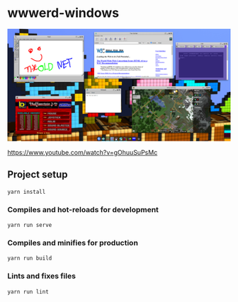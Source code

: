 # wwwerd-windows

![](https://raw.githubusercontent.com/TheOldNet/web-windows/main/public/screenshot.png)

https://www.youtube.com/watch?v=gOhuuSuPsMc

## Project setup
```
yarn install
```

### Compiles and hot-reloads for development
```
yarn run serve
```

### Compiles and minifies for production
```
yarn run build
```

### Lints and fixes files
```
yarn run lint
```
